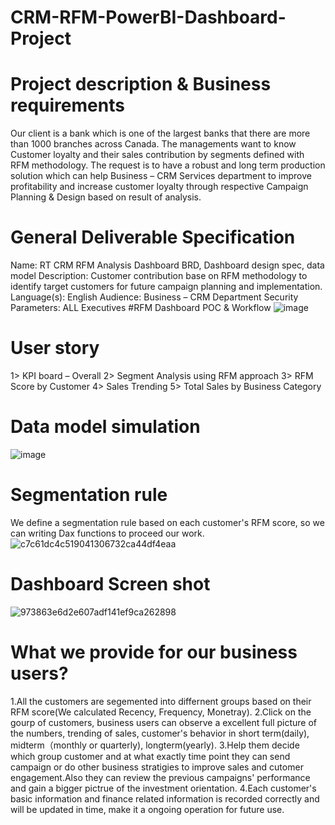 # CRM-RFM-PowerBI-Dashboard-Project
# Project description & Business requirements
Our client is a bank which is one of the largest banks that there are more than 1000 branches across Canada. The managements want to know Customer loyalty and their sales contribution by segments defined with RFM methodology. The request is to have a robust and long term production solution which can help Business – CRM Services department to improve profitability and increase customer loyalty through respective Campaign Planning & Design based on result of analysis. 
# General Deliverable Specification
Name: RT CRM RFM Analysis Dashboard
BRD, Dashboard design spec, data model
Description: Customer contribution base on RFM methodology to identify target customers for future campaign planning and implementation. 
Language(s): English
Audience: Business – CRM Department
Security Parameters: ALL Executives
#RFM Dashboard POC & Workflow
![image](https://github.com/ethanzzz118/CRM-RFM-PowerBI-Dashboard-Project/assets/110695227/bba17efd-4e37-4f84-8d2e-2bcdc9358c33)
# User story
1>	KPI board – Overall
2>	Segment Analysis using RFM approach
3>	RFM Score by Customer
4>	Sales Trending
5>	Total Sales by Business Category
# Data model simulation
![image](https://github.com/ethanzzz118/CRM-RFM-PowerBI-Dashboard-Project/assets/110695227/2844c232-1425-45a3-97cf-c783791b7f19)
# Segmentation rule
We define a segmentation rule based on each customer's RFM score, so we can writing Dax functions to proceed our work.
![c7c61dc4c519041306732ca44df4eaa](https://github.com/ethanzzz118/CRM-RFM-PowerBI-Dashboard-Project/assets/110695227/d0ffce4e-37b9-4f65-bd8d-f51e6f50bd18)

# Dashboard Screen shot

![973863e6d2e607adf141ef9ca262898](https://github.com/ethanzzz118/CRM-RFM-PowerBI-Dashboard-Project/assets/110695227/0511c939-7ca8-4bbb-b523-62b6b88dc74d)

# What we provide for our business users?
1.All the customers are segemented into differnent groups based on their RFM score(We calculated Recency, Frequency, Monetray).
2.Click on the gourp of customers, business users can observe a excellent full picture of the numbers, trending of sales, customer's behavior in short term(daily), midterm（monthly or quarterly), longterm(yearly).
3.Help them decide which group customer and at what exactly time point they can send campaign or do other business stratigies to improve sales and cutomer engagement.Also they can review the previous campaigns' performance and gain a bigger pictrue of the investment orientation.
4.Each customer's basic information and finance related information is recorded correctly and will be updated in time, make it a ongoing operation for future use.
